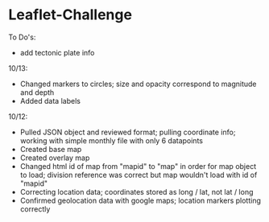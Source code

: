 # Leaflet-Challenge


To Do's:
- add tectonic plate info

10/13:
- Changed markers to circles; size and opacity correspond to magnitude and depth
- Added data labels


10/12:
- Pulled JSON object and reviewed format; pulling coordinate info; working with simple monthly file with only 6 datapoints
- Created base map
- Created overlay map
- Changed html id of map from "mapid" to "map" in order for map object to load; division reference was correct but map wouldn't load with id of "mapid"
- Correcting location data; coordinates stored as long / lat, not lat / long
- Confirmed geolocation data with google maps; location markers plotting correctly

